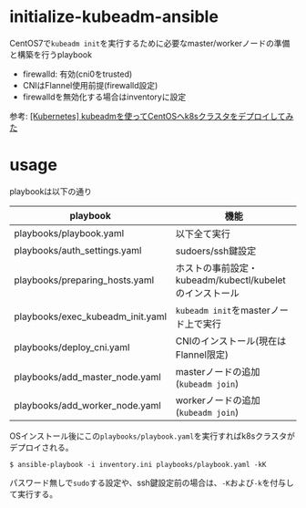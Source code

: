 # initialize-kubeadm-ansible

CentOS7で`kubeadm init`を実行するために必要なmaster/workerノードの準備と構築を行うplaybook

- firewalld: 有効(cni0をtrusted)
- CNIはFlannel使用前提(firewalld設定)
- firewalldを無効化する場合はinventoryに設定

参考: [[Kubernetes] kubeadmを使ってCentOSへk8sクラスタをデプロイしてみた](https://zaki-hmkc.hatenablog.com/entry/2020/03/19/191534)

# usage

playbookは以下の通り

| playbook                            | 機能                                      |
| ----------------------------------- | --------------------------------------- |
| playbooks/playbook.yaml             | 以下全て実行                                  |
| playbooks/auth_settings.yaml        | sudoers/ssh鍵設定                            |
| playbooks/preparing_hosts.yaml      | ホストの事前設定・kubeadm/kubectl/kubeletのインストール |
| playbooks/exec_kubeadm_init.yaml    | `kubeadm init`をmasterノード上で実行            |
| playbooks/deploy_cni.yaml           | CNIのインストール(現在はFlannel限定)                |
| playbooks/add_master_node.yaml      | masterノードの追加(`kubeadm join`)            |
| playbooks/add_worker_node.yaml      | workerノードの追加(`kubeadm join`)            |

OSインストール後にこの`playbooks/playbook.yaml`を実行すればk8sクラスタがデプロイされる。

```
$ ansible-playbook -i inventory.ini playbooks/playbook.yaml -kK
```

パスワード無しで`sudo`する設定や、ssh鍵設定前の場合は、`-K`および`-k`を付与して実行する。
